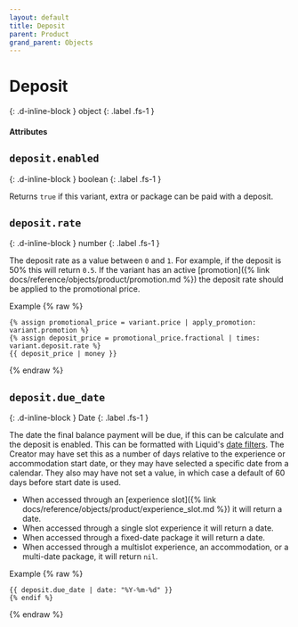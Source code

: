 ```yaml
---
layout: default
title: Deposit
parent: Product
grand_parent: Objects
---
```


# Deposit
{: .d-inline-block }
object
{: .label .fs-1 }

#### Attributes

## `deposit.enabled`
{: .d-inline-block }
boolean
{: .label .fs-1 }

Returns `true` if this variant, extra or package can be paid with a deposit.

## `deposit.rate`
{: .d-inline-block }
number
{: .label .fs-1 }

The deposit rate as a value between `0` and `1`. For example, if the deposit is 50% this will return `0.5`.
If the variant has an active [promotion]({% link docs/reference/objects/product/promotion.md %}) the deposit rate should be applied to the promotional price.

Example
{% raw %}
```liquid
{% assign promotional_price = variant.price | apply_promotion: variant.promotion %}
{% assign deposit_price = promotional_price.fractional | times: variant.deposit.rate %}
{{ deposit_price | money }}
```
{% endraw %}


## `deposit.due_date`
{: .d-inline-block }
Date
{: .label .fs-1 }

The date the final balance payment will be due, if this can be calculate and the deposit is enabled. This can be formatted with Liquid's [date filters](https://shopify.github.io/liquid/filters/date/). The Creator may have set this as a number of days relative to the experience or accommodation start date, or they may have selected a specific date from a calendar. They also may have not set a value, in which case a default of 60 days before start date is used.

- When accessed through an [experience slot]({% link docs/reference/objects/product/experience_slot.md %}) it will return a date.
- When accessed through a single slot experience it will return a date.
- When accessed through a fixed-date package it will return a date.
- When accessed through a multislot experience, an accommodation, or a multi-date package, it will return `nil`.

Example
{% raw %}
```liquid
{{ deposit.due_date | date: "%Y-%m-%d" }}
{% endif %}
```
{% endraw %}
